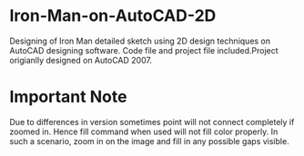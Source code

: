 # Iron-Man-on-AutoCAD-2D
Designing of Iron Man detailed sketch using 2D design techniques on AutoCAD designing software. 
Code file and project file included.Project origianlly designed on AutoCAD 2007. 
# Important Note
Due to differences in version sometimes point will not connect completely if zoomed in. Hence fill command when used will not fill color properly. In such a scenario, zoom in on the image and fill in any possible gaps visible. 
